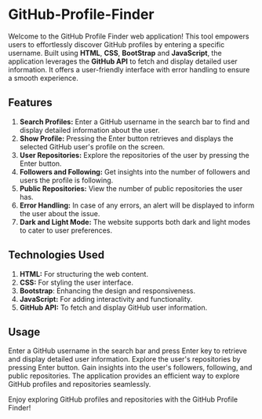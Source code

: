 # GitHub-Profile-Finder

Welcome to the GitHub Profile Finder web application! This tool empowers users to effortlessly discover GitHub profiles by entering a specific username. Built using **HTML**, **CSS**, **BootStrap** and **JavaScript**, the application leverages the **GitHub API** to fetch and display detailed user information. It offers a user-friendly interface with error handling to ensure a smooth experience.

## Features
1. **Search Profiles:** Enter a GitHub username in the search bar to find and display detailed information about the user.
2. **Show Profile:** Pressing the Enter button retrieves and displays the selected GitHub user's profile on the screen.
3. **User Repositories:** Explore the repositories of the user by pressing the Enter button.
4. **Followers and Following:** Get insights into the number of followers and users the profile is following.
5. **Public Repositories:** View the number of public repositories the user has.
6. **Error Handling:** In case of any errors, an alert will be displayed to inform the user about the issue.
7. **Dark and Light Mode:** The website supports both dark and light modes to cater to user preferences.

## Technologies Used
1. **HTML:** For structuring the web content.
2. **CSS:** For styling the user interface.
3. **Bootstrap**: Enhancing the design and responsiveness.
4. **JavaScript:** For adding interactivity and functionality.
5. **GitHub API:** To fetch and display GitHub user information.

## Usage
Enter a GitHub username in the search bar and press Enter key to retrieve and display detailed user information. Explore the user's repositories by pressing Enter button. Gain insights into the user's followers, following, and public repositories. The application provides an efficient way to explore GitHub profiles and repositories seamlessly.

Enjoy exploring GitHub profiles and repositories with the GitHub Profile Finder!
